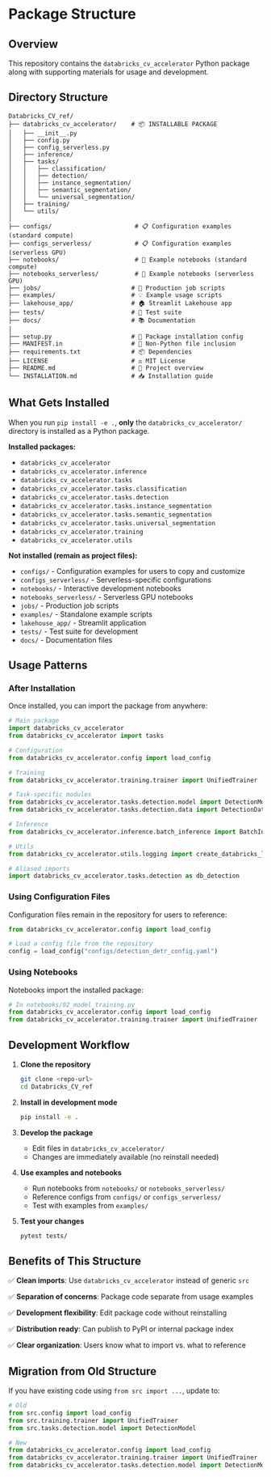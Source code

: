 # Package Structure

## Overview

This repository contains the `databricks_cv_accelerator` Python package along with supporting materials for usage and development.

## Directory Structure

```
Databricks_CV_ref/
├── databricks_cv_accelerator/    # 📦 INSTALLABLE PACKAGE
│   ├── __init__.py
│   ├── config.py
│   ├── config_serverless.py
│   ├── inference/
│   ├── tasks/
│   │   ├── classification/
│   │   ├── detection/
│   │   ├── instance_segmentation/
│   │   ├── semantic_segmentation/
│   │   └── universal_segmentation/
│   ├── training/
│   └── utils/
│
├── configs/                       # 📋 Configuration examples (standard compute)
├── configs_serverless/            # 📋 Configuration examples (serverless GPU)
├── notebooks/                     # 📓 Example notebooks (standard compute)
├── notebooks_serverless/          # 📓 Example notebooks (serverless GPU)
├── jobs/                         # 🚀 Production job scripts
├── examples/                     # 💡 Example usage scripts
├── lakehouse_app/                # 🏠 Streamlit Lakehouse app
├── tests/                        # 🧪 Test suite
├── docs/                         # 📚 Documentation
│
├── setup.py                      # 🔧 Package installation config
├── MANIFEST.in                   # 📄 Non-Python file inclusion
├── requirements.txt              # 📦 Dependencies
├── LICENSE                       # ⚖️ MIT License
├── README.md                     # 📖 Project overview
└── INSTALLATION.md               # 📥 Installation guide
```

## What Gets Installed

When you run `pip install -e .`, **only** the `databricks_cv_accelerator/` directory is installed as a Python package.

**Installed packages:**
- `databricks_cv_accelerator`
- `databricks_cv_accelerator.inference`
- `databricks_cv_accelerator.tasks`
- `databricks_cv_accelerator.tasks.classification`
- `databricks_cv_accelerator.tasks.detection`
- `databricks_cv_accelerator.tasks.instance_segmentation`
- `databricks_cv_accelerator.tasks.semantic_segmentation`
- `databricks_cv_accelerator.tasks.universal_segmentation`
- `databricks_cv_accelerator.training`
- `databricks_cv_accelerator.utils`

**Not installed (remain as project files):**
- `configs/` - Configuration examples for users to copy and customize
- `configs_serverless/` - Serverless-specific configurations
- `notebooks/` - Interactive development notebooks
- `notebooks_serverless/` - Serverless GPU notebooks
- `jobs/` - Production job scripts
- `examples/` - Standalone example scripts
- `lakehouse_app/` - Streamlit application
- `tests/` - Test suite for development
- `docs/` - Documentation files

## Usage Patterns

### After Installation

Once installed, you can import the package from anywhere:

```python
# Main package
import databricks_cv_accelerator
from databricks_cv_accelerator import tasks

# Configuration
from databricks_cv_accelerator.config import load_config

# Training
from databricks_cv_accelerator.training.trainer import UnifiedTrainer

# Task-specific modules
from databricks_cv_accelerator.tasks.detection.model import DetectionModel
from databricks_cv_accelerator.tasks.detection.data import DetectionDataModule

# Inference
from databricks_cv_accelerator.inference.batch_inference import BatchInference

# Utils
from databricks_cv_accelerator.utils.logging import create_databricks_logger

# Aliased imports
import databricks_cv_accelerator.tasks.detection as db_detection
```

### Using Configuration Files

Configuration files remain in the repository for users to reference:

```python
from databricks_cv_accelerator.config import load_config

# Load a config file from the repository
config = load_config("configs/detection_detr_config.yaml")
```

### Using Notebooks

Notebooks import the installed package:

```python
# In notebooks/02_model_training.py
from databricks_cv_accelerator.config import load_config
from databricks_cv_accelerator.training.trainer import UnifiedTrainer
```

## Development Workflow

1. **Clone the repository**
   ```bash
   git clone <repo-url>
   cd Databricks_CV_ref
   ```

2. **Install in development mode**
   ```bash
   pip install -e .
   ```

3. **Develop the package**
   - Edit files in `databricks_cv_accelerator/`
   - Changes are immediately available (no reinstall needed)

4. **Use examples and notebooks**
   - Run notebooks from `notebooks/` or `notebooks_serverless/`
   - Reference configs from `configs/` or `configs_serverless/`
   - Test with examples from `examples/`

5. **Test your changes**
   ```bash
   pytest tests/
   ```

## Benefits of This Structure

✅ **Clean imports**: Use `databricks_cv_accelerator` instead of generic `src`

✅ **Separation of concerns**: Package code separate from usage examples

✅ **Development flexibility**: Edit package code without reinstalling

✅ **Distribution ready**: Can publish to PyPI or internal package index

✅ **Clear organization**: Users know what to import vs. what to reference

## Migration from Old Structure

If you have existing code using `from src import ...`, update to:

```python
# Old
from src.config import load_config
from src.training.trainer import UnifiedTrainer
from src.tasks.detection.model import DetectionModel

# New
from databricks_cv_accelerator.config import load_config
from databricks_cv_accelerator.training.trainer import UnifiedTrainer
from databricks_cv_accelerator.tasks.detection.model import DetectionModel
```


